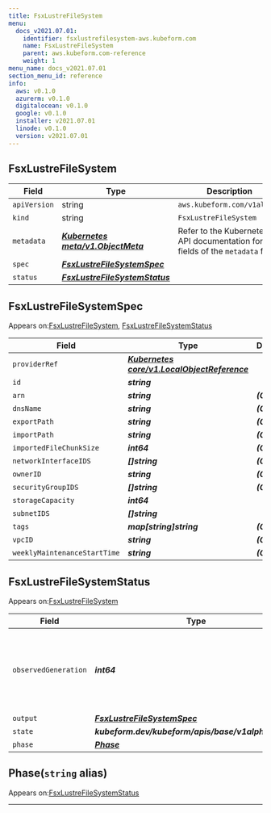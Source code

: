 ```yaml
---
title: FsxLustreFileSystem
menu:
  docs_v2021.07.01:
    identifier: fsxlustrefilesystem-aws.kubeform.com
    name: FsxLustreFileSystem
    parent: aws.kubeform.com-reference
    weight: 1
menu_name: docs_v2021.07.01
section_menu_id: reference
info:
  aws: v0.1.0
  azurerm: v0.1.0
  digitalocean: v0.1.0
  google: v0.1.0
  installer: v2021.07.01
  linode: v0.1.0
  version: v2021.07.01
---
```


## FsxLustreFileSystem
| Field | Type | Description |
| ------ | ----- | ----------- |
| `apiVersion` | string | `aws.kubeform.com/v1alpha1` |
|    `kind` | string | `FsxLustreFileSystem` |
| `metadata` | ***[Kubernetes meta/v1.ObjectMeta](https://v1-18.docs.kubernetes.io/docs/reference/generated/kubernetes-api/v1.18/#objectmeta-v1-meta)***|Refer to the Kubernetes API documentation for the fields of the `metadata` field.|
| `spec` | ***[FsxLustreFileSystemSpec](#fsxlustrefilesystemspec)***||
| `status` | ***[FsxLustreFileSystemStatus](#fsxlustrefilesystemstatus)***||
## FsxLustreFileSystemSpec

Appears on:[FsxLustreFileSystem](#fsxlustrefilesystem), [FsxLustreFileSystemStatus](#fsxlustrefilesystemstatus)

| Field | Type | Description |
| ------ | ----- | ----------- |
| `providerRef` | ***[Kubernetes core/v1.LocalObjectReference](https://v1-18.docs.kubernetes.io/docs/reference/generated/kubernetes-api/v1.18/#localobjectreference-v1-core)***||
| `id` | ***string***||
| `arn` | ***string***| ***(Optional)*** |
| `dnsName` | ***string***| ***(Optional)*** |
| `exportPath` | ***string***| ***(Optional)*** |
| `importPath` | ***string***| ***(Optional)*** |
| `importedFileChunkSize` | ***int64***| ***(Optional)*** |
| `networkInterfaceIDS` | ***[]string***| ***(Optional)*** |
| `ownerID` | ***string***| ***(Optional)*** |
| `securityGroupIDS` | ***[]string***| ***(Optional)*** |
| `storageCapacity` | ***int64***||
| `subnetIDS` | ***[]string***||
| `tags` | ***map[string]string***| ***(Optional)*** |
| `vpcID` | ***string***| ***(Optional)*** |
| `weeklyMaintenanceStartTime` | ***string***| ***(Optional)*** |
## FsxLustreFileSystemStatus

Appears on:[FsxLustreFileSystem](#fsxlustrefilesystem)

| Field | Type | Description |
| ------ | ----- | ----------- |
| `observedGeneration` | ***int64***| ***(Optional)*** Resource generation, which is updated on mutation by the API Server.|
| `output` | ***[FsxLustreFileSystemSpec](#fsxlustrefilesystemspec)***| ***(Optional)*** |
| `state` | ***kubeform.dev/kubeform/apis/base/v1alpha1.State***| ***(Optional)*** |
| `phase` | ***[Phase](#phase)***| ***(Optional)*** |
## Phase(`string` alias)

Appears on:[FsxLustreFileSystemStatus](#fsxlustrefilesystemstatus)

---
